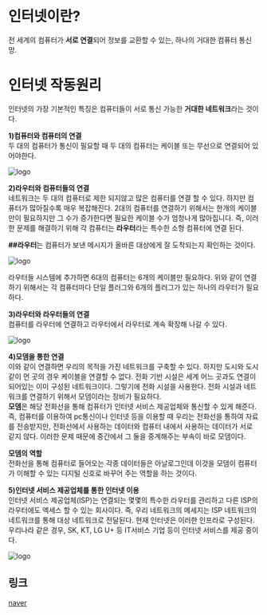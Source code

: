 # 인터넷이란?  
전 세계의 컴퓨터가 **서로 연결**되어 정보를 교환할 수 있는, 하나의 거대한 컴퓨터 통신망.

# 인터넷 작동원리
인터넷의 가장 기본적인 특징은 컴퓨터들이 서로 통신 가능한 **거대한 네트워크**라는 것이다.

**1)컴퓨터와 컴퓨터의 연결**   
두 대의 컴퓨터가 통신이 필요할 때 두 대의 컴퓨터는 케이블 또는 무선으로 연결되어 있어야한다.   

![logo](https://postfiles.pstatic.net/MjAyMjAzMTRfMTYy/MDAxNjQ3MjQyNTI4OTg0.qC_wX8XXNu-NjS3gUpcd-2vpOHwn8wUHqpO5m-7DAtMg.zbaKgcnUXeJk5-ZNeaV__xO00zs0j5c3-Rx5MDqZ3lQg.PNG.bdgom73/ppap1.png?type=w773)

**2)라우터와 컴퓨터들의 연결**   
네트워크는 두 대의 컴퓨터로 제한 되지않고 많은 컴퓨터를 연결 할 수 있다. 하지만 컴퓨터가 많아질수록 매우 복잡해진다. 2대의 컴퓨터를 연결하기 위해서는 한개의 케이블만이 필요하지만 그 수가 증가한다면 필요한 케이블 수가 엄청나게 많아집니다. 즉, 이러한 문제를 해결하기 위해 각 컴퓨터는 **라우터**라는 특수한 소형 컴퓨터에 연결 된다. 

**##라우터**는 컴퓨터가 보낸 메시지가 올바른 대상에게 잘 도착되는지 확인하는 것이다.    

![logo](https://postfiles.pstatic.net/MjAyMjAzMTRfMjc0/MDAxNjQ3MjQyODk1NjU5.rkM8fqi9bRZ7w7I9IJMIRuRUwHOWJB0qTNaDHCXOQS4g.UaLarHw4iJtEQ9THHfS7fs_y3YiFEHVDIXrU-_-Qb1gg.PNG.bdgom73/ppap2.png?type=w773)

라우터들 시스템에 추가하면 6대의 컴퓨터는 6개의 케이블만 필요하다. 위와 같이 연결하기 위해서는 각 컴퓨터마다 단일 플러그와 6개의 플러그가 있는 하나의 라우터가 필요하다.   

**3)라우터와 라우터들의 연결**   
컴퓨터를 라우터에 연결하고 라우터에서 라우터로 계속 확장해 나갈 수 있다.   

![logo](https://postfiles.pstatic.net/MjAyMjAzMTRfMTcy/MDAxNjQ3MjQ0ODUyNTIz.doPKbTiMf3XQeF5zC2WPQ0A1Lu-Hg65P0sQxeLUZupwg.tJ2tPy7TPuJUqwhVBUVeSruTXFWgmsSgzXfcHG8jAIUg.PNG.bdgom73/ppap3.PNG?type=w773)

**4)모뎀을 통한 연결**   
이와 같이 연결하면 우리의 목적을 가진 네트워크를 구축할 수 있다. 하지만 도시와 도시 같이 먼 곳의 경우 케이블을 연결할 수 없다. 전화 기반 시설은 세계 어느 곳과도 연결이 되어있는 이미 구성된 네트워크이다. 그렇기에 전화 시설을 사용한다. 전화 시설과 네트워크를 연결하기 위해서 모뎀이라는 장비가 필요하다.    
**모뎀**은 해당 전화선을 통해 컴퓨터가 인터넷 서비스 제공업체와 통신할 수 있게 해준다. 즉, 컴퓨터를 이용하여 pc통신이나 인터넷 등을 이용할 때 우리는 전화선을 통하여 자료를 전송받지만, 전화선에서 사용하는 데이터와 컴퓨터 내에서 사용하는 데이터가 서로 같지 않다. 이러한 문제 때문에 중간에서 그 둘을 중계해주는 부속이 바로 모뎀이다.       

**모뎀의 역할**   
전화선을 통해 컴퓨터로 들어오는 각종 데이터들은 아날로그인데 이것을 모뎀이 컴퓨터가 이해할 수 있는 디지털 신호로 바꾸어 주는 역할을 하는 것이다.


**5)인터넷 서비스 제공업체를 통한 인터넷 이용**   
인터넷 서비스 제공업체(ISP)는 연결되는 몇몇의 특수한 라우터를 관리하고 다른 ISP의 라우터에도 엑세스 할 수 있는 회사이다. 즉, 우리 네트워크의 메세지는 ISP 네트워크의 네트워크를 통해 대상 네트워크로 전달된다. 현재 인터넷은 이러한 인프라로 구성된다.  
우리나라 같은 경우, SK, KT, LG U+ 등 IT서비스 기업 등이 인터넷 서비스를 제공 중이다.

![logo](https://postfiles.pstatic.net/MjAyMjAzMTRfMzgg/MDAxNjQ3MjQ0ODU4ODgz.jHwQVtT-lRN552Df42ZlLRvaHnTE1vl6XIrGlSOBBrsg.jtn0CJRB3H77XatYMN_w8JfEPAn3EvOLMFvJESBNikMg.PNG.bdgom73/ppap4.PNG?type=w773)

## 링크
[naver](https://blog.naver.com/bdgom73/222672403255)
